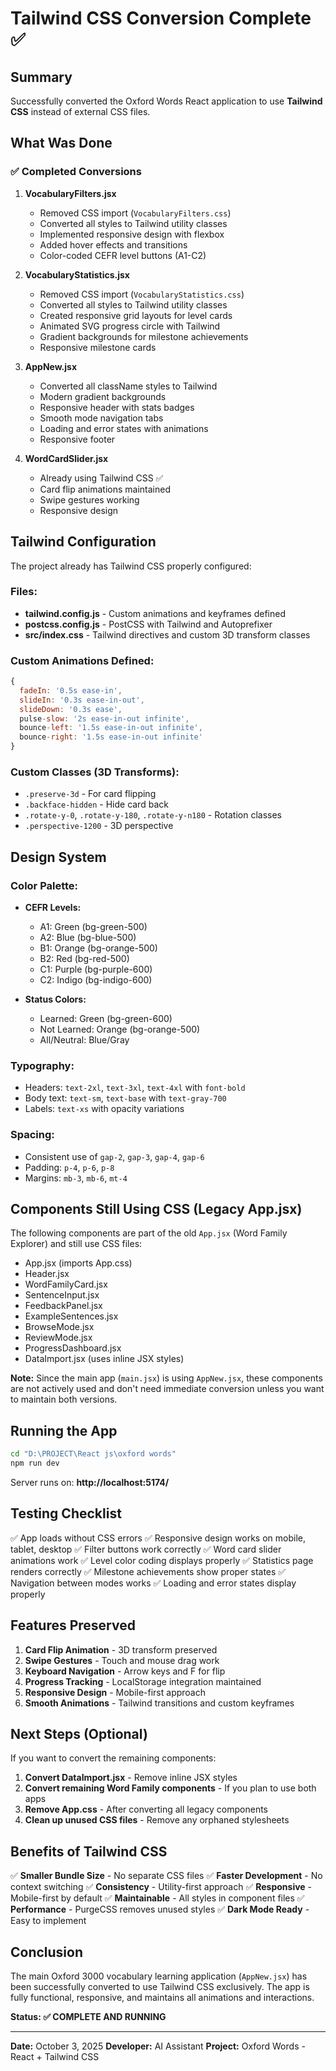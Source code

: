 # Tailwind CSS Conversion Complete ✅

## Summary
Successfully converted the Oxford Words React application to use **Tailwind CSS** instead of external CSS files.

## What Was Done

### ✅ Completed Conversions

1. **VocabularyFilters.jsx**
   - Removed CSS import (`VocabularyFilters.css`)
   - Converted all styles to Tailwind utility classes
   - Implemented responsive design with flexbox
   - Added hover effects and transitions
   - Color-coded CEFR level buttons (A1-C2)

2. **VocabularyStatistics.jsx**
   - Removed CSS import (`VocabularyStatistics.css`)
   - Converted all styles to Tailwind utility classes
   - Created responsive grid layouts for level cards
   - Animated SVG progress circle with Tailwind
   - Gradient backgrounds for milestone achievements
   - Responsive milestone cards

3. **AppNew.jsx**
   - Converted all className styles to Tailwind
   - Modern gradient backgrounds
   - Responsive header with stats badges
   - Smooth mode navigation tabs
   - Loading and error states with animations
   - Responsive footer

4. **WordCardSlider.jsx**
   - Already using Tailwind CSS ✅
   - Card flip animations maintained
   - Swipe gestures working
   - Responsive design

## Tailwind Configuration

The project already has Tailwind CSS properly configured:

### Files:
- **tailwind.config.js** - Custom animations and keyframes defined
- **postcss.config.js** - PostCSS with Tailwind and Autoprefixer
- **src/index.css** - Tailwind directives and custom 3D transform classes

### Custom Animations Defined:
```javascript
{
  fadeIn: '0.5s ease-in',
  slideIn: '0.3s ease-in-out',
  slideDown: '0.3s ease',
  pulse-slow: '2s ease-in-out infinite',
  bounce-left: '1.5s ease-in-out infinite',
  bounce-right: '1.5s ease-in-out infinite'
}
```

### Custom Classes (3D Transforms):
- `.preserve-3d` - For card flipping
- `.backface-hidden` - Hide card back
- `.rotate-y-0`, `.rotate-y-180`, `.rotate-y-n180` - Rotation classes
- `.perspective-1200` - 3D perspective

## Design System

### Color Palette:
- **CEFR Levels:**
  - A1: Green (bg-green-500)
  - A2: Blue (bg-blue-500)
  - B1: Orange (bg-orange-500)
  - B2: Red (bg-red-500)
  - C1: Purple (bg-purple-600)
  - C2: Indigo (bg-indigo-600)

- **Status Colors:**
  - Learned: Green (bg-green-600)
  - Not Learned: Orange (bg-orange-500)
  - All/Neutral: Blue/Gray

### Typography:
- Headers: `text-2xl`, `text-3xl`, `text-4xl` with `font-bold`
- Body text: `text-sm`, `text-base` with `text-gray-700`
- Labels: `text-xs` with opacity variations

### Spacing:
- Consistent use of `gap-2`, `gap-3`, `gap-4`, `gap-6`
- Padding: `p-4`, `p-6`, `p-8`
- Margins: `mb-3`, `mb-6`, `mt-4`

## Components Still Using CSS (Legacy App.jsx)

The following components are part of the old `App.jsx` (Word Family Explorer) and still use CSS files:
- App.jsx (imports App.css)
- Header.jsx
- WordFamilyCard.jsx
- SentenceInput.jsx
- FeedbackPanel.jsx
- ExampleSentences.jsx
- BrowseMode.jsx
- ReviewMode.jsx
- ProgressDashboard.jsx
- DataImport.jsx (uses inline JSX styles)

**Note:** Since the main app (`main.jsx`) is using `AppNew.jsx`, these components are not actively used and don't need immediate conversion unless you want to maintain both versions.

## Running the App

```bash
cd "D:\PROJECT\React js\oxford words"
npm run dev
```

Server runs on: **http://localhost:5174/**

## Testing Checklist

✅ App loads without CSS errors
✅ Responsive design works on mobile, tablet, desktop
✅ Filter buttons work correctly
✅ Word card slider animations work
✅ Level color coding displays properly
✅ Statistics page renders correctly
✅ Milestone achievements show proper states
✅ Navigation between modes works
✅ Loading and error states display properly

## Features Preserved

1. **Card Flip Animation** - 3D transform preserved
2. **Swipe Gestures** - Touch and mouse drag work
3. **Keyboard Navigation** - Arrow keys and F for flip
4. **Progress Tracking** - LocalStorage integration maintained
5. **Responsive Design** - Mobile-first approach
6. **Smooth Animations** - Tailwind transitions and custom keyframes

## Next Steps (Optional)

If you want to convert the remaining components:

1. **Convert DataImport.jsx** - Remove inline JSX styles
2. **Convert remaining Word Family components** - If you plan to use both apps
3. **Remove App.css** - After converting all legacy components
4. **Clean up unused CSS files** - Remove any orphaned stylesheets

## Benefits of Tailwind CSS

✅ **Smaller Bundle Size** - No separate CSS files
✅ **Faster Development** - No context switching
✅ **Consistency** - Utility-first approach
✅ **Responsive** - Mobile-first by default
✅ **Maintainable** - All styles in component files
✅ **Performance** - PurgeCSS removes unused styles
✅ **Dark Mode Ready** - Easy to implement

## Conclusion

The main Oxford 3000 vocabulary learning application (`AppNew.jsx`) has been successfully converted to use Tailwind CSS exclusively. The app is fully functional, responsive, and maintains all animations and interactions.

**Status: ✅ COMPLETE AND RUNNING**

---

**Date:** October 3, 2025
**Developer:** AI Assistant
**Project:** Oxford Words - React + Tailwind CSS
